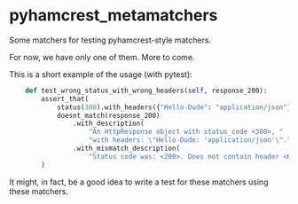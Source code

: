 # pyhamcrest_metamatchers
Some matchers for testing pyhamcrest-style matchers.

For now, we have only one of them. More to come.

This is a short example of the usage (with pytest):

```python
    def test_wrong_status_with_wrong_headers(self, response_200):
        assert_that(
            status(300).with_headers({"Hello-Dude": "application/json"}),
            doesnt_match(response_200)
                .with_description(
                    "An HttpResponse object with status_code <300>, "
                    "with headers: \"Hello-Dude: 'application/json'\".")
                .with_mismatch_description(
                    "Status code was: <200>. Does not contain header <Hello-Dude>.")
        )
```

It might, in fact, be a good idea to write a test for these matchers using these matchers.
